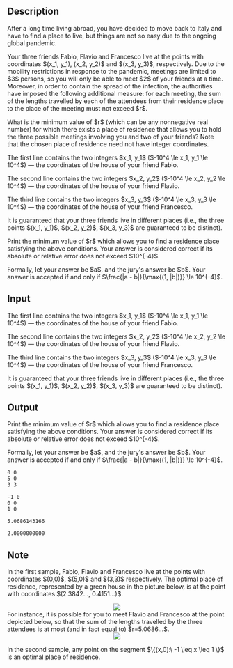 ## Description

<div><p>After a long time living abroad, you have decided to move back to Italy and have to find a place to live, but things are not so easy due to the ongoing global pandemic.</p><p>Your three friends Fabio, Flavio and Francesco live at the points with coordinates $(x_1, y_1), (x_2, y_2)$ and $(x_3, y_3)$, respectively. Due to the mobility restrictions in response to the pandemic, meetings are limited to $3$ persons, so you will only be able to meet $2$ of your friends at a time. Moreover, in order to contain the spread of the infection, the authorities have imposed the following additional measure: for each meeting, the sum of the lengths travelled by each of the attendees from their residence place to the place of the meeting must not exceed $r$.</p><p>What is the minimum value of $r$ (which can be any nonnegative real number) for which there exists a place of residence that allows you to hold the three possible meetings involving you and two of your friends? Note that the chosen place of residence need not have integer coordinates.</p></div><div class="input-specification"><p>The first line contains the two integers $x_1, y_1$ ($-10^4 \le x_1, y_1 \le 10^4$) — the coordinates of the house of your friend Fabio.</p><p>The second line contains the two integers $x_2, y_2$ ($-10^4 \le x_2, y_2 \le 10^4$) — the coordinates of the house of your friend Flavio.</p><p>The third line contains the two integers $x_3, y_3$ ($-10^4 \le x_3, y_3 \le 10^4$) — the coordinates of the house of your friend Francesco.</p><p>It is guaranteed that your three friends live in different places (i.e., the three points $(x_1, y_1)$, $(x_2, y_2)$, $(x_3, y_3)$ are guaranteed to be distinct).</p></div><div class="output-specification"><p>Print the minimum value of $r$ which allows you to find a residence place satisfying the above conditions. Your answer is considered correct if its absolute or relative error does not exceed $10^{-4}$.</p><p>Formally, let your answer be $a$, and the jury's answer be $b$. Your answer is accepted if and only if $\frac{|a - b|}{\max{(1, |b|)}} \le 10^{-4}$.</p></div>

## Input

<p>The first line contains the two integers $x_1, y_1$ ($-10^4 \le x_1, y_1 \le 10^4$) — the coordinates of the house of your friend Fabio.</p><p>The second line contains the two integers $x_2, y_2$ ($-10^4 \le x_2, y_2 \le 10^4$) — the coordinates of the house of your friend Flavio.</p><p>The third line contains the two integers $x_3, y_3$ ($-10^4 \le x_3, y_3 \le 10^4$) — the coordinates of the house of your friend Francesco.</p><p>It is guaranteed that your three friends live in different places (i.e., the three points $(x_1, y_1)$, $(x_2, y_2)$, $(x_3, y_3)$ are guaranteed to be distinct).</p>

## Output

<p>Print the minimum value of $r$ which allows you to find a residence place satisfying the above conditions. Your answer is considered correct if its absolute or relative error does not exceed $10^{-4}$.</p><p>Formally, let your answer be $a$, and the jury's answer be $b$. Your answer is accepted if and only if $\frac{|a - b|}{\max{(1, |b|)}} \le 10^{-4}$.</p>





```input1
0 0
5 0
3 3
```




```input2
-1 0
0 0
1 0
```




```output1
5.0686143166
```




```output2
2.0000000000
```



## Note

<p>In the <span class="tex-font-style-bf">first sample</span>, Fabio, Flavio and Francesco live at the points with coordinates $(0,0)$, $(5,0)$ and $(3,3)$ respectively. The optimal place of residence, represented by a green house in the picture below, is at the point with coordinates $(2.3842..., 0.4151...)$. </p><center> <img class="tex-graphics" src="file://qKQq0Pb4.png" style="max-width: 100.0%;max-height: 100.0%;"> </center> For instance, it is possible for you to meet Flavio and Francesco at the point depicted below, so that the sum of the lengths travelled by the three attendees is at most (and in fact equal to) $r=5.0686...$. <center> <img class="tex-graphics" src="file://737OXflY.png" style="max-width: 100.0%;max-height: 100.0%;"> </center><p>In the <span class="tex-font-style-bf">second sample</span>, any point on the segment $\{(x,0):\ -1 \leq x \leq 1 \}$ is an optimal place of residence.</p>
